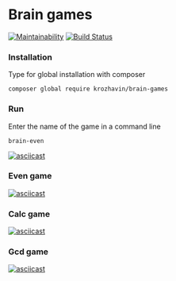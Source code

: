 # Brain games

[![Maintainability](https://api.codeclimate.com/v1/badges/98cd7311aa8265c5193a/maintainability)](https://codeclimate.com/github/ValeryKorzhavin/project-lvl1-s458/maintainability)
[![Build Status](https://travis-ci.org/ValeryKorzhavin/project-lvl1-s458.svg?branch=master)](https://travis-ci.org/ValeryKorzhavin/project-lvl1-s458)

### Installation

Type for global installation with composer
```
composer global require krozhavin/brain-games
```
### Run

Enter the name of the game in a command line
```
brain-even
```
[![asciicast](https://asciinema.org/a/1pJCTb9ChuAEsu4ceSQK50BJi.svg)](https://asciinema.org/a/1pJCTb9ChuAEsu4ceSQK50BJi)

### Even game

[![asciicast](https://asciinema.org/a/T0Y8dujv4KLH4V8l3Y18NIJbJ.svg)](https://asciinema.org/a/T0Y8dujv4KLH4V8l3Y18NIJbJ)

### Calc game

[![asciicast](https://asciinema.org/a/zXs2rMyUxaiUShYQUSkIeujjW.svg)](https://asciinema.org/a/zXs2rMyUxaiUShYQUSkIeujjW)

### Gcd game

[![asciicast](https://asciinema.org/a/c5hbSyjGT186FBRGMyzWgarar.svg)](https://asciinema.org/a/c5hbSyjGT186FBRGMyzWgarar)